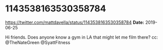 # 1143538163530358784
https://twitter.com/mattdavella/status/1143538163530358784
**Date:** 2019-06-25

Hi friends. Does anyone know a gym in LA that might let me film there? cc: @TheNateGreen @SyattFitness
